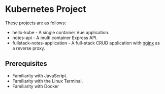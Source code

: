 # Kubernetes Project
These projects are as follows:
- hello-kube - A single container Vue application.
- notes-api - A multi container Express API.
- fullstack-notes-application - A full-stack CRUD application with [nginx](https://hub.docker.com/_/nginx/) as a reverse proxy.

## Prerequisites
- Familiarity with JavaScript.
- Familiarity with the Linux Terminal.
- Familiarity with Docker 
